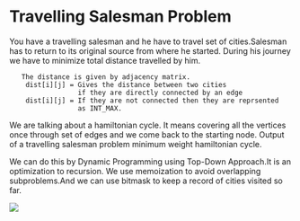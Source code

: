 # Travelling Salesman Problem
You have a travelling salesman and he have to travel set of cities.Salesman has to return to its
original source from where he started. During his journey we have to minimize total distance travelled
by him. 

       The distance is given by adjacency matrix.
        dist[i][j] = Gives the distance between two cities 
                     if they are directly connected by an edge
        dist[i][j] = If they are not connected then they are reprsented
                     as INT_MAX.

We are talking about a hamiltonian cycle. It means covering all the vertices once through set of edges and we come back to the starting node. Output of a travelling salesman problem minimum weight hamiltonian cycle.

We can do this by Dynamic Programming using Top-Down Approach.It is an optimization to recursion. We use memoization to avoid overlapping subproblems.And we can use bitmask to keep a record of cities visited so far.  
   
![](travelling.png)
